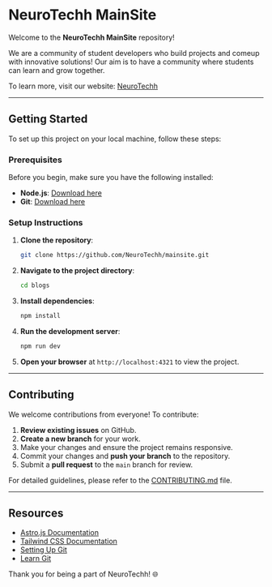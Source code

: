 
# NeuroTechh MainSite

Welcome to the **NeuroTechh MainSite** repository! 

We are a community of student developers who build projects and comeup with innovative solutions! Our aim is to have a community where students can learn and grow together.

To learn more, visit our website: [NeuroTechh](https://neurotechh.live/)

---

## Getting Started

To set up this project on your local machine, follow these steps:

### Prerequisites

Before you begin, make sure you have the following installed:

- **Node.js**: [Download here](https://nodejs.org/en)
- **Git**: [Download here](https://git-scm.com/downloads)

### Setup Instructions

1. **Clone the repository**:

   ```bash
   git clone https://github.com/NeuroTechh/mainsite.git
   ```

2. **Navigate to the project directory**:

   ```bash
   cd blogs
   ```

3. **Install dependencies**:

   ```bash
   npm install
   ```

4. **Run the development server**:

   ```bash
   npm run dev
   ```

5. **Open your browser** at `http://localhost:4321` to view the project.

---

## Contributing

We welcome contributions from everyone! To contribute:

1. **Review existing issues** on GitHub.
2. **Create a new branch** for your work.
3. Make your changes and ensure the project remains responsive.
4. Commit your changes and **push your branch** to the repository.
5. Submit a **pull request** to the `main` branch for review.

For detailed guidelines, please refer to the [CONTRIBUTING.md](CONTRIBUTING.md) file.

---

## Resources

- [Astro.js Documentation](https://astro.build/)
- [Tailwind CSS Documentation](https://tailwindcss.com/)
- [Setting Up Git](https://www.theodinproject.com/lessons/foundations-setting-up-git)
- [Learn Git](https://git-scm.com/book/en/v2)

Thank you for being a part of NeuroTechh! 🌐
